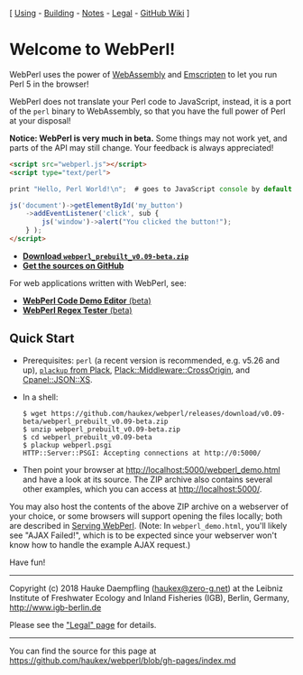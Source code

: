 
\[ [Using](using.html) -
[Building](building.html) -
[Notes](notes.html) -
[Legal](legal.html) -
[GitHub Wiki](https://github.com/haukex/webperl/wiki) \]

Welcome to WebPerl!
===================


WebPerl uses the power of [WebAssembly](https://webassembly.org/) and
[Emscripten](http://emscripten.org/) to let you run Perl 5 in the browser!

WebPerl does not translate your Perl code to JavaScript, instead, it is
a port of the `perl` binary to WebAssembly, so that you have the full
power of Perl at your disposal!

**Notice: WebPerl is very much in beta.**
Some things may not work yet, and parts of the API may still change.
Your feedback is always appreciated!

```html
<script src="webperl.js"></script>
<script type="text/perl">

print "Hello, Perl World!\n";  # goes to JavaScript console by default

js('document')->getElementById('my_button')
	->addEventListener('click', sub {
		js('window')->alert("You clicked the button!");
	} );
</script>
```

- [**Download `webperl_prebuilt_v0.09-beta.zip`**](https://github.com/haukex/webperl/releases/download/v0.09-beta/webperl_prebuilt_v0.09-beta.zip)
- [**Get the sources on GitHub**](https://github.com/haukex/webperl)

For web applications written with WebPerl, see:

- [**WebPerl Code Demo Editor** (beta)](democode/index.html)
- [**WebPerl Regex Tester** (beta)](regex.html)


Quick Start
-----------

- Prerequisites: `perl` (a recent version is recommended, e.g. v5.26 and up),
  [`plackup` from Plack](https://metacpan.org/pod/distribution/Plack/script/plackup),
  [Plack::Middleware::CrossOrigin](https://metacpan.org/pod/Plack::Middleware::CrossOrigin),
  and [Cpanel::JSON::XS](https://metacpan.org/pod/Cpanel::JSON::XS).

- In a shell:
  
      $ wget https://github.com/haukex/webperl/releases/download/v0.09-beta/webperl_prebuilt_v0.09-beta.zip
      $ unzip webperl_prebuilt_v0.09-beta.zip
      $ cd webperl_prebuilt_v0.09-beta
      $ plackup webperl.psgi
      HTTP::Server::PSGI: Accepting connections at http://0:5000/

- Then point your browser at <http://localhost:5000/webperl_demo.html>
  and have a look at its source. The ZIP archive also contains several
  other examples, which you can access at <http://localhost:5000/>.

You may also host the contents of the above ZIP archive on a webserver of your
choice, or some browsers will support opening the files locally; both are
described in [Serving WebPerl](using.html#serving-webperl).
(Note: In `webperl_demo.html`, you'll likely see "AJAX Failed!", which is to be
expected since your webserver won't know how to handle the example AJAX request.)

Have fun!


***

Copyright (c) 2018 Hauke Daempfling (haukex@zero-g.net)
at the Leibniz Institute of Freshwater Ecology and Inland Fisheries (IGB),
Berlin, Germany, <http://www.igb-berlin.de>

Please see the ["Legal" page](legal.html) for details.

***

You can find the source for this page at
<https://github.com/haukex/webperl/blob/gh-pages/index.md>

